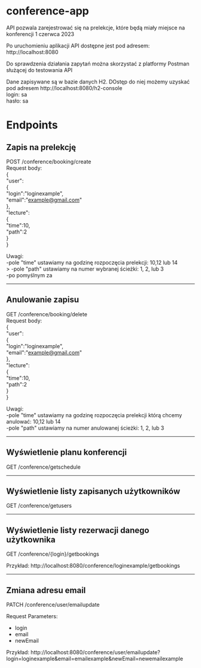 # conference-app

API pozwala zarejestrować się na prelekcje, które będą miały miejsce na konferencji 1 czerwca 2023

Po uruchomieniu aplikacji API dostępne jest pod adresem: http://localhost:8080

Do sprawdzenia działania zapytań można skorzystać z platformy Postman służącej do testowania API

Dane zapisywane są w bazie danych H2. DOstęp do niej możemy uzyskać pod adresem http://localhost:8080/h2-console<br>
login: sa<br>
hasło: sa<br>



# Endpoints

## Zapis na prelekcję

POST /conference/booking/create <br>
Request body:<br>
{<br>
    "user": <br>
    {<br>
        "login":"loginexample",<br>
        "email":"example@gmail.com"<br>
    }, <br>
    "lecture":<br>
    {<br>
        "time":10,<br>
        "path":2<br>
    }<br>
}<br>

Uwagi:<br>
-pole "time" ustawiamy na godzinę rozpoczęcia prelekcji: 10,12 lub 14<br>>
-pole "path" ustawiamy na numer wybranej ścieżki: 1, 2, lub 3<br>
-po pomyślnym za

-----------------------------------------------------------------------

## Anulowanie zapisu

GET /conference/booking/delete<br>
Request body:<br>
{<br>
    "user": <br>
    {<br>
        "login":"loginexample",<br>
        "email":"example@gmail.com"<br>
    },<br>
    "lecture":<br>
    {<br>
        "time":10,<br>
        "path":2<br>
    }<br>
}<br>

Uwagi:<br>
-pole "time" ustawiamy na godzinę rozpoczęcia prelekcji którą chcemy anulować: 10,12 lub 14<br>
-pole "path" ustawiamy na numer anulowanej ścieżki: 1, 2, lub 3 

-----------------------------------------------------------------------
## Wyświetlenie planu konferencji

GET /conference/getschedule

-----------------------------------------------------------------------
## Wyświetlenie listy zapisanych użytkowników

GET /conference/getusers

-----------------------------------------------------------------------
## Wyświetlenie listy rezerwacji danego użytkownika

GET /conference/{login}/getbookings

Przykład: http://localhost:8080/conference/loginexample/getbookings

-----------------------------------------------------------------------
## Zmiana adresu email

PATCH /conference/user/emailupdate

Request Parameters:
- login
- email
- newEmail

Przykład: http://localhost:8080/conference/user/emailupdate?login=loginexample&email=emailexample&newEmail=newemailexample
